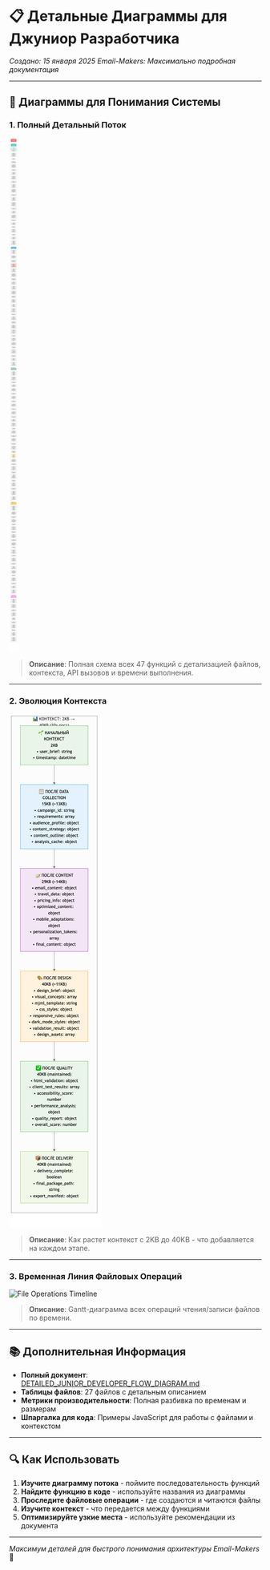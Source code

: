 # 📋 Детальные Диаграммы для Джуниор Разработчика

*Создано: 15 января 2025*
*Email-Makers: Максимально подробная документация*

---

## 🎯 Диаграммы для Понимания Системы

### 1. **Полный Детальный Поток**
![Complete Detailed Flow](01-complete-detailed-flow.png)
> **Описание**: Полная схема всех 47 функций с детализацией файлов, контекста, API вызовов и времени выполнения.

---

### 2. **Эволюция Контекста**  
![Context Evolution](02-context-evolution.png)
> **Описание**: Как растет контекст с 2KB до 40KB - что добавляется на каждом этапе.

---

### 3. **Временная Линия Файловых Операций**
![File Operations Timeline](03-file-operations-timeline.png)
> **Описание**: Gantt-диаграмма всех операций чтения/записи файлов по времени.

---

## 📚 Дополнительная Информация

- **Полный документ**: [DETAILED_JUNIOR_DEVELOPER_FLOW_DIAGRAM.md](../../DETAILED_JUNIOR_DEVELOPER_FLOW_DIAGRAM.md)
- **Таблицы файлов**: 27 файлов с детальным описанием
- **Метрики производительности**: Полная разбивка по временам и размерам
- **Шпаргалка для кода**: Примеры JavaScript для работы с файлами и контекстом

---

## 🔍 Как Использовать

1. **Изучите диаграмму потока** - поймите последовательность функций
2. **Найдите функцию в коде** - используйте названия из диаграммы
3. **Проследите файловые операции** - где создаются и читаются файлы
4. **Изучите контекст** - что передается между функциями
5. **Оптимизируйте узкие места** - используйте рекомендации из документа

---

*Максимум деталей для быстрого понимания архитектуры Email-Makers* 🚀
